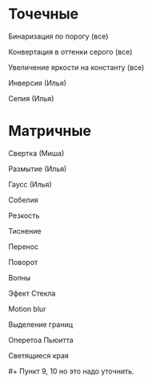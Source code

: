 # Точечные 
Бинаризация по порогу (все)

Конвертация в оттенки серого (все)

Увеличение яркости на константу (все)

Инверсия (Илья)

Сепия (Илья)
# Матричные
Свертка (Миша)

Размытие (Илья)

Гаусс (Илья)

Собелия

Резкость

Тиснение

Перенос

Поворот

Волны

Эфект Стекла

Motion blur

Выделение границ

Оперетоа Пьюитта

Светящиеся края

#+ Пункт 9, 10 но это надо уточнить.
